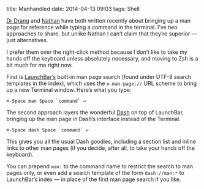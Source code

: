 title: Manhandled
date: 2014-04-13 09:03
tags: Shell

[Dr Drang][] and [Nathan][] have both written recently about bringing up a man page for reference while typing a command in the terminal. I’ve two approaches to share, but unlike Nathan I can’t claim that they’re superior — just alternatives.

[Dr Drang]: http://www.leancrew.com/all-this/2014/04/oh-man/
[Nathan]: http://nathangrigg.net/2014/04/zsh-push-line-or-edit/

I prefer them over the right-click method because I don’t like to take my hands off the keyboard unless absolutely necessary, and moving to Zsh is a bit much for me right now.

First is [LaunchBar’s][lb] built-in man page search (found under UTF-8 search templates in the index), which uses the `x-man-page://` URL scheme to bring up a new Terminal window. Here’s what you type:

[lb]: http://www.obdev.at/products/launchbar/index.html

    ⌘-Space man Space `command` ↩

The second approach layers the wonderful [Dash][] on top of LaunchBar, bringing up the man page in Dash’s interface instead of the Terminal.

[Dash]: http://kapeli.com/dash

    ⌘-Space dash Space `command` ↩

This gives you all the usual Dash goodies, including a section list and inline links to other man pages (if you decide, after all, to take your hands off the keyboard).

You can prepend `man:` to the command name to restrict the search to man pages only, or even add a search template of the form `dash://man:*` to LaunchBar’s index — in place of the first man page search if you like.
